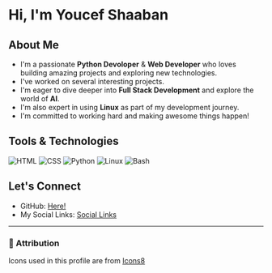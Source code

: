 #  Hi, I'm Youcef Shaaban

##  About Me

-  I'm a passionate **Python Devoloper** & **Web Developer** who loves building amazing projects and exploring new technologies.
-  I've worked on several interesting projects.  
-  I'm eager to dive deeper into **Full Stack Development** and explore the world of **AI**.
-  I'm also expert in using **Linux** as part of my development journey.
-  I'm committed to working hard and making awesome things happen!

##  Tools & Technologies
![HTML](https://img.shields.io/badge/HTML-E34F26?style=for-the-badge&logo=html5&logoColor=white)
![CSS](https://img.shields.io/badge/CSS-1572B6?style=for-the-badge&logo=css&logoColor=white)
![Python](https://img.shields.io/badge/Python-3776AB?style=for-the-badge&logo=python&logoColor=white)
![Linux](https://img.shields.io/badge/Linux-FCC645?style=for-the-badge&logo=linux&logoColor=black)
![Bash](https://img.shields.io/badge/Bash-000?style=for-the-badge&logo=gnubash&logoColor=white)


##  Let's Connect

- GitHub: [Here!](https://github.com/youcefshaaban)
- My Social Links: [Social Links](https://youcefshaaban.github.io/social-links)

---

### 📎 Attribution
Icons used in this profile are from [Icons8](https://icons8.com)

